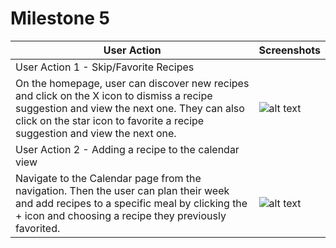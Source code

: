 # Milestone 5

| User Action | Screenshots |
| ------------- | ------------- |
| User Action 1 - Skip/Favorite Recipes
  On the homepage, user can discover new recipes and click on the X icon to dismiss a recipe suggestion and view the next one. They can also click on the star icon to favorite a recipe suggestion and view the next one.  | ![alt text](https://github.com/quiquemz/cogs121-project/blob/master/milestone3_screenshots/recipe_list.png "Recipe List View") |
| User Action 2 - Adding a recipe to the calendar view
  Navigate to the Calendar page from the navigation. Then the user can plan their week and add recipes to a specific meal by clicking the + icon and choosing a recipe they previously favorited. | ![alt text](https://github.com/quiquemz/cogs121-project/blob/master/milestone3_screenshots/recipe_search.png "Recipe List View") |